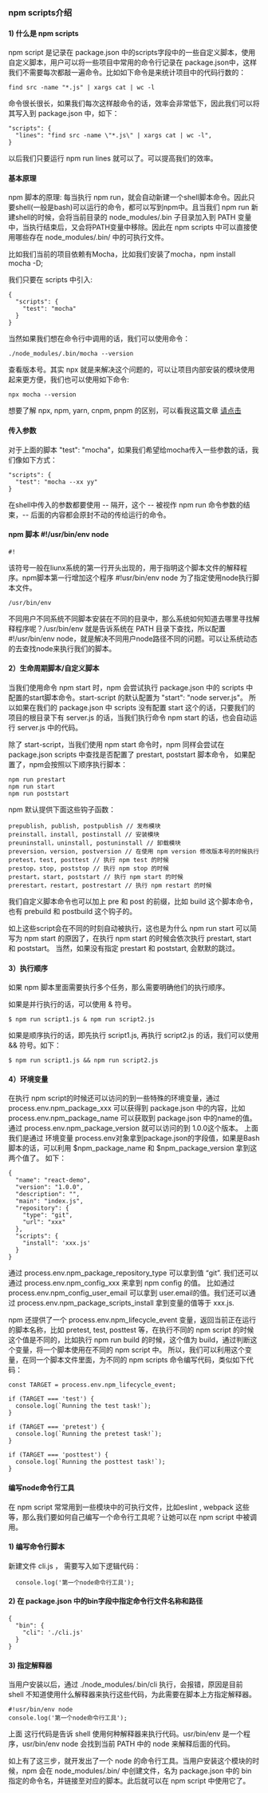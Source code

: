 
### npm scripts介绍

#### 1) 什么是 npm scripts

  npm script 是记录在 package.json 中的scripts字段中的一些自定义脚本，使用自定义脚本，用户可以将一些项目中常用的命令行记录在 package.json中，这样我们不需要每次都敲一遍命令。比如如下命令是来统计项目中的代码行数的：
```
find src -name "*.js" | xargs cat | wc -l
```
  命令很长很长，如果我们每次这样敲命令的话，效率会非常低下，因此我们可以将其写入到 package.json 中，如下：
```
"scripts": {
  "lines": "find src -name \"*.js\" | xargs cat | wc -l",
}
```
  以后我们只要运行 npm run lines 就可以了。可以提高我们的效率。

#### 基本原理

  npm 脚本的原理: 每当执行 npm run，就会自动新建一个shell脚本命令。因此只要shell(一般是bash)可以运行的命令，都可以写到npm中。且当我们 npm run 新建shell的时候，会将当前目录的 node_modules/.bin 子目录加入到 PATH 变量中，当执行结束后，又会将PATH变量中移除。因此在 npm scripts 中可以直接使用哪些存在 node_modules/.bin/ 中的可执行文件。

  比如我们当前的项目依赖有Mocha，比如我们安装了mocha，npm install mocha -D;

  我们只要在 scripts 中引入:
```
{
  "scripts": {
    "test": "mocha"
  }
}
```
  当然如果我们想在命令行中调用的话，我们可以使用命令：
```
./node_modules/.bin/mocha --version
```
 查看版本号。其实 npx 就是来解决这个问题的，可以让项目内部安装的模块使用起来更方便，我们也可以使用如下命令:
```
npx mocha --version
```
想要了解 npx, npm, yarn, cnpm, pnpm 的区别，可以看我这篇文章 <a href="https://github.com/kongzhi0707/front-end-learn/blob/master/node/npx.md">请点击</a>

#### 传入参数

  对于上面的脚本 "test": "mocha"，如果我们希望给mocha传入一些参数的话，我们像如下方式：
```
"scripts": {
  "test": "mocha --xx yy"
}
```
  在shell中传入的参数都要使用 -- 隔开，这个 -- 被视作 npm run 命令参数的结束，-- 后面的内容都会原封不动的传给运行的命令。

#### npm 脚本 #!/usr/bin/env node
```
#!
```
  该符号一般在liunx系统的第一行开头出现的，用于指明这个脚本文件的解释程序。npm脚本第一行增加这个程序 #!usr/bin/env node 为了指定使用node执行脚本文件。
```
/usr/bin/env
```
  不同用户不同系统不同脚本安装在不同的目录中，那么系统如何知道去哪里寻找解释程序呢？/usr/bin/env 就是告诉系统在 PATH 目录下查找，所以配置 #!/usr/bin/env node，就是解决不同用户node路径不同的问题。可以让系统动态的去查找node来执行我们的脚本。

#### 2）生命周期脚本/自定义脚本

  当我们使用命令 npm start 时，npm 会尝试执行 package.json 中的 scripts 中配置的start脚本命令。start-script 的默认配置为 "start": "node server.js"。 所以如果在我们的 package.json 中 scripts 没有配置 start 这个的话，只要我们的项目的根目录下有 server.js 的话，当我们执行命令 npm start 的话，也会自动运行 server.js 中的代码。

  除了 start-script，当我们使用 npm start 命令时，npm 同样会尝试在 package.json scripts 中查找是否配置了 prestart, poststart 脚本命令，
如果配置了，npm会按照以下顺序执行脚本：
```
npm run prestart
npm run start
npm run poststart
```
  npm 默认提供下面这些钩子函数：
```
prepublish, publish, postpublish // 发布模块
preinstall，install, postinstall // 安装模块
preuninstall，uninstall, postuninstall // 卸载模块
preversion，version, postversion // 在使用 npm version 修改版本号的时候执行
pretest，test, posttest // 执行 npm test 的时候 
prestop，stop, poststop // 执行 npm stop 的时候 
prestart，start, poststart // 执行 npm start 的时候
prerestart，restart, postrestart // 执行 npm restart 的时候
```
  我们自定义脚本命令也可以加上 pre 和 post 的前缀，比如 build 这个脚本命令，也有 prebuild 和 postbuild 这个钩子的。

  如上这些script会在不同的时刻自动被执行，这也是为什么 npm run start 可以简写为 npm start 的原因了，在执行 npm start 的时候会依次执行 prestart, start 和 poststart。 当然，如果没有指定 prestart 和 poststart, 会默默的跳过。


#### 3）执行顺序

  如果 npm 脚本里面需要执行多个任务，那么需要明确他们的执行顺序。

  如果是并行执行的话，可以使用 & 符号。
```
$ npm run script1.js & npm run script2.js
```
  如果是顺序执行的话，即先执行 script1.js, 再执行 script2.js 的话，我们可以使用 && 符号。如下：
```
$ npm run script1.js && npm run script2.js
```
#### 4）环境变量

  在执行 npm script的时候还可以访问的到一些特殊的环境变量，通过 process.env.npm_package_xxx 可以获得到 package.json 中的内容，比如 process.env.npm_package_name 可以获取到 package.json 中的name的值。通过 process.env.npm_package_version 就可以访问的到 1.0.0这个版本。
  上面我们是通过 环境变量 process.env对象拿到package.json的字段值，如果是Bash脚本的话，可以利用 $npm_package_name 和 $npm_package_version 拿到这两个值了。
如下：
```
{
  "name": "react-demo",
  "version": "1.0.0",
  "description": "",
  "main": "index.js",
  "repository": {
    "type": "git",
    "url": "xxx"
  },
  "scripts": {
    "install": 'xxx.js'
  }
}
```
  通过 process.env.npm_package_repository_type 可以拿到值 “git”. 我们还可以通过 process.env.npm_config_xxx 来拿到 npm config 的值。
  比如通过 process.env.npm_config_user_email 可以拿到 user.email的值。我们还可以通过 process.env.npm_package_scripts_install 拿到变量的值等于 xxx.js. 

  npm 还提供了一个  process.env.npm_lifecycle_event 变量，返回当前正在运行的脚本名称，比如 pretest, test, posttest 等，在执行不同的 npm script 的时候这个值是不同的，比如执行 npm run build 的时候，这个值为 build，通过判断这个变量，将一个脚本使用在不同的 npm script 中。
  所以，我们可以利用这个变量，在同一个脚本文件里面，为不同的 npm scripts 命令编写代码，类似如下代码：
```
const TARGET = process.env.npm_lifecycle_event;

if (TARGET === 'test') {
  console.log(`Running the test task!`);
}

if (TARGET === 'pretest') {
  console.log(`Running the pretest task!`);
}

if (TARGET === 'posttest') {
  console.log(`Running the posttest task!`);
}
```
#### 编写node命令行工具

  在 npm script 常常用到一些模块中的可执行文件，比如eslint , webpack 这些等，那么我们要如何自己编写一个命令行工具呢？让她可以在 npm script 中被调用。

#### 1) 编写命令行脚本

  新建文件 cli.js ， 需要写入如下逻辑代码：
```
  console.log('第一个node命令行工具');
```
#### 2) 在 package.json 中的bin字段中指定命令行文件名称和路径
```
{
  "bin": {
    "cli": './cli.js'
  }
}
```
#### 3) 指定解释器

  当用户安装以后，通过 ./node_modules/.bin/cli 执行，会报错，原因是目前 shell 不知道使用什么解释器来执行这些代码，为此需要在脚本上方指定解释器。
```
#!usr/bin/env node
console.log('第一个node命令行工具');
```
  上面 这行代码是告诉 shell 使用何种解释器来执行代码。usr/bin/env 是一个程序，usr/bin/env node 会找到当前 PATH 中的 node 来解释后面的代码。

  如上有了这三步，就开发出了一个 node 的命令行工具。当用户安装这个模块的时候，npm 会在 node_modules/.bin/ 中创建文件，名为 package.json 中的 bin 指定的命令名，并链接至对应的脚本。此后就可以在 npm script 中使用它了。


















